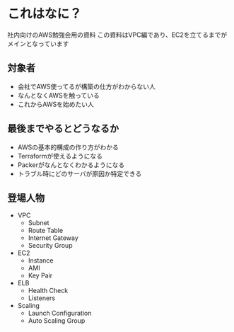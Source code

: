 # これはなに？
社内向けのAWS勉強会用の資料
この資料はVPC編であり、EC2を立てるまでがメインとなっています

## 対象者
- 会社でAWS使ってるが構築の仕方がわからない人
- なんとなくAWSを触っている
- これからAWSを始めたい人

## 最後までやるとどうなるか
- AWSの基本的構成の作り方がわかる
- Terraformが使えるようになる
- Packerがなんとなくわかるようになる
- トラブル時にどのサーバが原因か特定できる

## 登場人物
- VPC
  - Subnet
  - Route Table
  - Internet Gateway
  - Security Group
- EC2
  - Instance
  - AMI
  - Key Pair
- ELB
  - Health Check
  - Listeners
- Scaling
  - Launch Configuration
  - Auto Scaling Group

